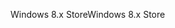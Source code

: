 <span data-ttu-id="02d37-101">Windows 8.x Store</span><span class="sxs-lookup"><span data-stu-id="02d37-101">Windows 8.x Store</span></span>